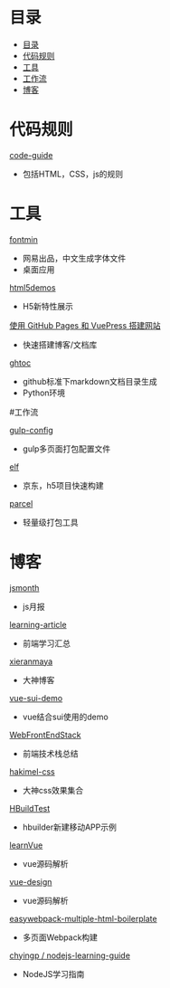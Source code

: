 # 目录

- [目录](#目录)
- [代码规则](#代码规则)
- [工具](#工具)
- [工作流](#工作流)
- [博客](#博客)



# 代码规则

[code-guide](https://github.com/materliu/code-guide)

- 包括HTML，CSS，js的规则



# 工具

[fontmin](https://github.com/ecomfe/fontmin-app)

- 网易出品，中文生成字体文件
- 桌面应用

[html5demos](https://github.com/remy/html5demos)

- H5新特性展示

[使用 GitHub Pages 和 VuePress 搭建网站](https://github.com/LiangJunrong/document-library/blob/master/other-library/GithubPages/GithubPages.md)

- 快速搭建博客/文档库

[ghtoc](https://github.com/sk1418/ghtoc)

- github标准下markdown文档目录生成
- Python环境



#工作流

[gulp-config](https://github.com/bestsamcn/gulp-config)

- gulp多页面打包配置文件

[elf](https://github.com/o2team/elf)

- 京东，h5项目快速构建

[parcel](https://github.com/parcel-bundler/parcel)

- 轻量级打包工具



# 博客

[jsmonth](https://github.com/jsfront/month)

- js月报

[learning-article](https://github.com/webproblem/learning-article)

- 前端学习汇总

[xieranmaya](https://github.com/xieranmaya/blog)

- 大神博客

[vue-sui-demo](https://github.com/eteplus/vue-sui-demo)

- vue结合sui使用的demo

[WebFrontEndStack](https://github.com/unruledboy/WebFrontEndStack)

- 前端技术栈总结

[hakimel-css](https://github.com/hakimel/css)

- 大神css效果集合

[HBuildTest](https://github.com/zhuming3834/HBuildTest)

- hbuilder新建移动APP示例

[learnVue](https://github.com/answershuto/learnVue)

- vue源码解析

[vue-design](https://github.com/HcySunYang/vue-design)

- vue源码解析

[easywebpack-multiple-html-boilerplate](https://github.com/hubcarl/easywebpack-multiple-html-boilerplate)

- 多页面Webpack构建

[chyingp / nodejs-learning-guide](https://github.com/chyingp/nodejs-learning-guide)

- NodeJS学习指南





